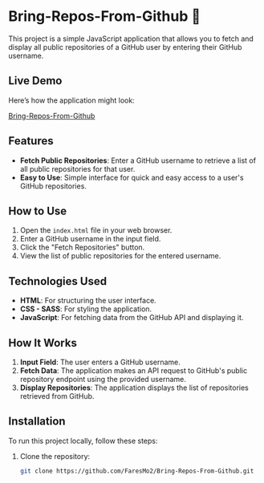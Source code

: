# Bring-Repos-From-Github 🚀

This project is a simple JavaScript application that allows you to fetch and display all public repositories of a GitHub user by entering their GitHub username.

## Live Demo

Here’s how the application might look:

[Bring-Repos-From-Github](https://faresmo2.github.io/Bring-Repos-From-Github/)

## Features

- **Fetch Public Repositories**: Enter a GitHub username to retrieve a list of all public repositories for that user.
- **Easy to Use**: Simple interface for quick and easy access to a user's GitHub repositories.

## How to Use

1. Open the `index.html` file in your web browser.
2. Enter a GitHub username in the input field.
3. Click the "Fetch Repositories" button.
4. View the list of public repositories for the entered username.

## Technologies Used

- **HTML**: For structuring the user interface.
- **CSS - SASS**: For styling the application.
- **JavaScript**: For fetching data from the GitHub API and displaying it.

## How It Works

1. **Input Field**: The user enters a GitHub username.
2. **Fetch Data**: The application makes an API request to GitHub's public repository endpoint using the provided username.
3. **Display Repositories**: The application displays the list of repositories retrieved from GitHub.


## Installation

To run this project locally, follow these steps:

1. Clone the repository:
   ```bash
   git clone https://github.com/FaresMo2/Bring-Repos-From-Github.git
